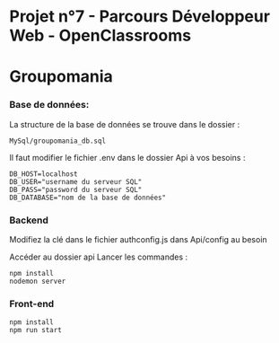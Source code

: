 # Projet n°7 - Parcours Développeur Web - OpenClassrooms
# Groupomania

### Base de données:

La structure de la base de données se trouve dans le dossier :

    MySql/groupomania_db.sql

Il faut modifier le fichier .env dans le dossier Api à vos besoins :

    DB_HOST=localhost
    DB_USER="username du serveur SQL"
    DB_PASS="password du serveur SQL"
    DB_DATABASE="nom de la base de données"

### Backend 

Modifiez la clé dans le fichier authconfig.js dans Api/config au besoin

Accéder au dossier api
Lancer les commandes :

    npm install   
    nodemon server

### Front-end 

    npm install
    npm run start
